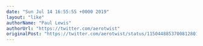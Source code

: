 ```yaml
---
date: "Sun Jul 14 16:55:55 +0000 2019"
layout: "like"
authorName: "Paul Lewis"
authorUrl: "https://twitter.com/aerotwist"
originalPost: "https://twitter.com/aerotwist/status/1150448853700812801"
---
```

